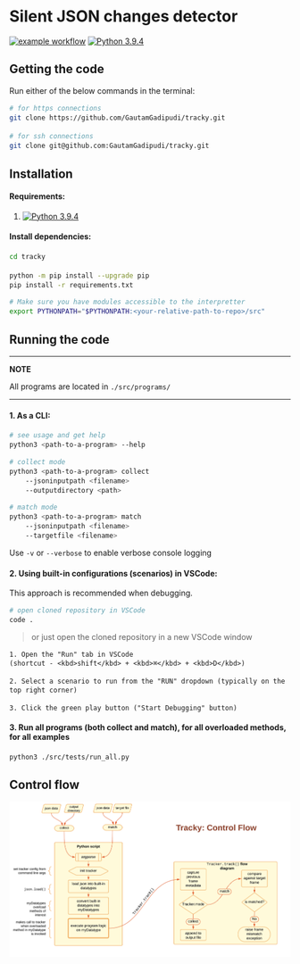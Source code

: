 # Silent JSON changes detector
[![example workflow](https://github.com/GautamGadipudi/tracky/actions/workflows/main.yml/badge.svg)](https://github.com/GautamGadipudi/tracky/actions/workflows/main.yml) [![Python 3.9.4](https://img.shields.io/badge/python-3.9.4-blue.svg)](https://www.python.org/downloads/release/python-394/)


## Getting the code
Run either of the below commands in the terminal:
```bash
# for https connections
git clone https://github.com/GautamGadipudi/tracky.git

# for ssh connections
git clone git@github.com:GautamGadipudi/tracky.git
```

## Installation

#### Requirements:
1. [![Python 3.9.4](https://img.shields.io/badge/python-3.9.4-blue.svg)](https://www.python.org/downloads/release/python-394/)

#### Install dependencies:
```bash
cd tracky

python -m pip install --upgrade pip
pip install -r requirements.txt
```

``` bash
# Make sure you have modules accessible to the interpretter
export PYTHONPATH="$PYTHONPATH:<your-relative-path-to-repo>/src"
```
## Running the code

---
**NOTE**

All programs are located in `./src/programs/`

---
 
#### 1. As a CLI:
```bash
# see usage and get help
python3 <path-to-a-program> --help
```

```bash
# collect mode
python3 <path-to-a-program> collect 
    --jsoninputpath <filename> 
    --outputdirectory <path>
```

```bash
# match mode
python3 <path-to-a-program> match 
    --jsoninputpath <filename> 
    --targetfile <filename>
```

Use `-v` or `--verbose` to enable verbose console logging

#### 2. Using built-in configurations (scenarios) in VSCode:
This approach is recommended when debugging.

```bash
# open cloned repository in VSCode
code .
```
> or just open the cloned repository in a new VSCode window 

    1. Open the "Run" tab in VSCode
    (shortcut - <kbd>shift</kbd> + <kbd>⌘</kbd> + <kbd>D</kbd>)

    2. Select a scenario to run from the "RUN" dropdown (typically on the top right corner)

    3. Click the green play button ("Start Debugging" button)

#### 3. Run all programs (both collect and match), for all overloaded methods, for all examples
```bash
python3 ./src/tests/run_all.py
```

## Control flow
<div align="center"> <img src="./control_flow.jpeg" width="1200"></div>
